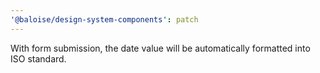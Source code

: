 ```yaml
---
'@baloise/design-system-components': patch
---
```


With form submission, the date value will be automatically formatted into ISO standard.
